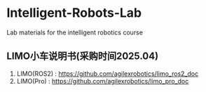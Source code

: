 # Intelligent-Robots-Lab
Lab materials for the intelligent robotics course
## LIMO小车说明书(采购时间2025.04)
1. LIMO(ROS2) : https://github.com/agilexrobotics/limo_ros2_doc
2. LIMO(Pro)  : https://github.com/agilexrobotics/limo_pro_doc
